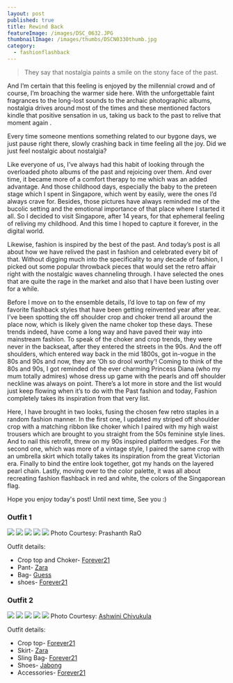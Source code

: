 ```yaml
---
layout: post
published: true
title: Rewind Back
featureImage: /images/DSC_0632.JPG
thumbnailImage: /images/thumbs/DSCN0330thumb.jpg
category:
  - fashionflashback
---
```

> They say that nostalgia paints a smile on the stony face of the past.

And I’m certain that this feeling is enjoyed by the millennial crowd and of course, I’m broaching the warmer side here. With the unforgettable faint fragrances to the long-lost sounds to the archaic photographic albums, nostalgia drives around most of the times and these mentioned factors kindle that positive sensation in us, taking us back to the past to relive that moment again .

Every time someone mentions something related to our bygone days, we just pause right there, slowly crashing back in time feeling all the joy. Did we just feel nostalgic about nostalgia? 

Like everyone of us, I’ve always had this habit of looking through the overloaded photo albums of the past and rejoicing over them. And over time, it became more of a comfort therapy to me which was an added advantage. And those childhood days, especially the baby to the preteen stage which I spent in Singapore, which went by easily, were the ones I’d always crave for. Besides, those pictures have always reminded me of the bucolic setting and the emotional importance of that place where I started it all. So I decided to visit Singapore, after 14 years, for that ephemeral feeling of reliving my childhood. And this time I hoped to capture it forever, in the digital world.

Likewise, fashion is inspired by the best of the past. And today’s post is all about how we have relived the past in fashion and celebrated every bit of that.
Without digging much into the specificality to any decade of fashion, I picked out some popular throwback pieces that would set the retro affair right with the nostalgic waves channeling through. I have selected the ones that are quite the rage in the market and also that I have been lusting over for a while.

Before I move on to the ensemble details, I’d love to tap on few of my favorite flashback styles that have been getting reinvented year after year.
I’ve been spotting the off shoulder crop and choker trend all around the place now, which is likely given the name choker top these days. These trends indeed, have come a long way and have paved their way into mainstream fashion.
To speak of the choker and crop trends, they were never in the backseat, after they entered the streets in the 90s. And the off shoulders, which entered way back in the mid 1800s, got in-vogue in the 80s and 90s and now, they are ‘Oh so drool worthy’!
Coming to think of the 80s and 90s, I got reminded of the ever charming Princess Diana (who my mum totally admires) whose dress up game with the pearls and off shoulder neckline was always on point.
There’s a lot more in store and the list would just keep flowing when it’s to do with the Past fashion and today, Fashion completely takes its inspiration from that very list.

Here, I have brought in two looks, fusing the chosen few retro staples in a random fashion manner. In the first one, I updated my striped off shoulder crop with a matching ribbon like choker which I paired with my high waist trousers which are brought to you straight from the 50s feminine style lines. And to nail this retrofit, threw on my 90s inspired platform wedges.
For the second one, which was more of a vintage style, I paired the same crop with an umbrella skirt which totally takes its inspiration from the great Victorian era. Finally to bind the entire look together, got my hands on the layered pearl chain.
Lastly, moving over to the color palette, it was all about recreating fashion flashback in red and white, the colors of the Singaporean flag.

Hope you enjoy today's post! Until next time, See you :)



### Outfit 1

![]({{site.baseurl}}/images/DSCN0343.JPG)
![]({{site.baseurl}}/images/DSCN0339.JPG)
![]({{site.baseurl}}/images/DSCN0323.JPG)
![]({{site.baseurl}}/images/DSCN0335.JPG)
![]({{site.baseurl}}/images/DSCN0340.JPG)
Photo Courtesy: Prashanth RaO

Outfit details:
- Crop top and Choker- [Forever21](http://www.forever21.com)
- Pant- 			   [Zara](http://www.zara.com/)
- Bag-                 [Guess](http://www.guess.com/en/)
- shoes-               [Forever21](http://www.forever21.com)




### Outfit 2

![]({{site.baseurl}}/images/DSC_0707.JPG)
![]({{site.baseurl}}/images/DSC_0706.JPG)
![]({{site.baseurl}}/images/DSC_0732.JPG)
![]({{site.baseurl}}/images/DSC_0688.JPG)
![]({{site.baseurl}}/images/DSC_07771.jpg)
Photo Courtesy: [Ashwini Chivukula](https://www.instagram.com/ashchivy/)

Outfit details:
- Crop top-     [Forever21](http://www.forever21.com)
- Skirt-        [Zara](http://www.zara.com/)
- Sling Bag-    [Forever21](http://www.forever21.com)
- Shoes-        [Jabong](http://www.jabong.com)
- Accessories-  [Forever21](http://www.forever21.com)
